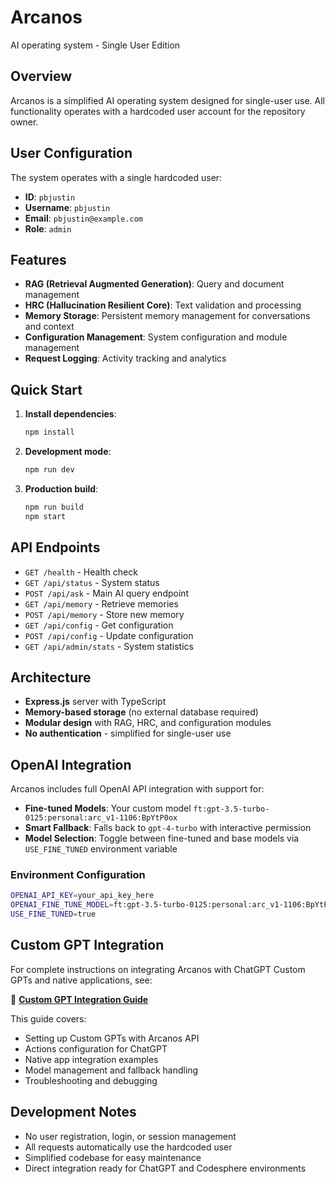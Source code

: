 # Arcanos

AI operating system - Single User Edition

## Overview

Arcanos is a simplified AI operating system designed for single-user use. All functionality operates with a hardcoded user account for the repository owner.

## User Configuration

The system operates with a single hardcoded user:
- **ID**: `pbjustin`
- **Username**: `pbjustin`
- **Email**: `pbjustin@example.com`
- **Role**: `admin`

## Features

- **RAG (Retrieval Augmented Generation)**: Query and document management
- **HRC (Hallucination Resilient Core)**: Text validation and processing
- **Memory Storage**: Persistent memory management for conversations and context
- **Configuration Management**: System configuration and module management
- **Request Logging**: Activity tracking and analytics

## Quick Start

1. **Install dependencies**:
   ```bash
   npm install
   ```

2. **Development mode**:
   ```bash
   npm run dev
   ```

3. **Production build**:
   ```bash
   npm run build
   npm start
   ```

## API Endpoints

- `GET /health` - Health check
- `GET /api/status` - System status
- `POST /api/ask` - Main AI query endpoint
- `GET /api/memory` - Retrieve memories
- `POST /api/memory` - Store new memory
- `GET /api/config` - Get configuration
- `POST /api/config` - Update configuration
- `GET /api/admin/stats` - System statistics

## Architecture

- **Express.js** server with TypeScript
- **Memory-based storage** (no external database required)
- **Modular design** with RAG, HRC, and configuration modules
- **No authentication** - simplified for single-user use

## OpenAI Integration

Arcanos includes full OpenAI API integration with support for:
- **Fine-tuned Models**: Your custom model `ft:gpt-3.5-turbo-0125:personal:arc_v1-1106:BpYtP0ox`
- **Smart Fallback**: Falls back to `gpt-4-turbo` with interactive permission
- **Model Selection**: Toggle between fine-tuned and base models via `USE_FINE_TUNED` environment variable

### Environment Configuration
```bash
OPENAI_API_KEY=your_api_key_here
OPENAI_FINE_TUNE_MODEL=ft:gpt-3.5-turbo-0125:personal:arc_v1-1106:BpYtP0ox
USE_FINE_TUNED=true
```

## Custom GPT Integration

For complete instructions on integrating Arcanos with ChatGPT Custom GPTs and native applications, see:

📖 **[Custom GPT Integration Guide](./CUSTOM_GPT_INTEGRATION.md)**

This guide covers:
- Setting up Custom GPTs with Arcanos API
- Actions configuration for ChatGPT
- Native app integration examples
- Model management and fallback handling
- Troubleshooting and debugging

## Development Notes

- No user registration, login, or session management
- All requests automatically use the hardcoded user
- Simplified codebase for easy maintenance
- Direct integration ready for ChatGPT and Codesphere environments
